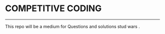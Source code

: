 # COMPETITIVE CODING
-----------
This repo will be a  medium for Questions and solutions stud wars .
